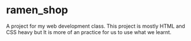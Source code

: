# ramen_shop
A project for my web development class. This project is mostly HTML and CSS heavy but It is more of an practice for us to use what we learnt.  

